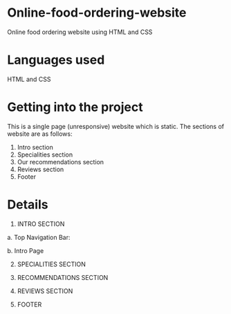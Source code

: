 # Online-food-ordering-website
Online food ordering website using HTML and CSS

# Languages used
HTML and CSS

# Getting into the project
This is a single page (unresponsive) website which is static. The sections of website are as follows:
1) Intro section
2) Specialities section
3) Our recommendations section
4) Reviews section
5) Footer

# Details
1. INTRO SECTION

a. Top Navigation Bar:

b. Intro Page


2. SPECIALITIES SECTION


3. RECOMMENDATIONS SECTION


4. REVIEWS SECTION


5. FOOTER
